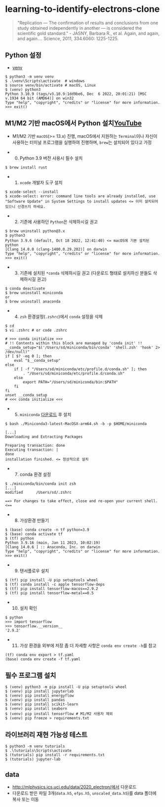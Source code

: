 # learning-to-identify-electrons-clone

> "Replication — The confirmation of results and conclusions from one study obtained independently in another — is considered the scientific gold standard." - JASNY, Barbara R., et al. Again, and again, and again…. Science, 2011, 334.6060: 1225-1225.

## Python 설정

* [venv](https://docs.python.org/3.10/library/venv.html)

```
$ python3 -m venv venv
$ .\venv\Scripts\activate  # windows
$ source venv/bin/activate # macOS, Linux
$ (venv) python3
Python 3.10.9 (tags/v3.10.9:1dd9be6, Dec  6 2022, 20:01:21) [MSC v.1934 64 bit (AMD64)] on win32
Type "help", "copyright", "credits" or "license" for more information.
>>> exit()
```

## M1/M2 기반 macOS에서 Python 설치[YouTube](https://www.youtube.com/watch?v=iqUEutQKd04)
- M1/M2 기반 `macOS`(>= 13.x) 진행, macOS에서 지원하는 `Terminal`이나 자신이 사용하는 터미널 프로그램을 실행하여 진행하며, `brew`는 설치되어 있다고 가정

- 0. Python 3.9 버전 사용시 필수 설치
```
$ brew install rust
```

- 1. `xcode` 개발자 도구 설치  
```
$ xcode-select --install
$ xcode-select: error: command line tools are already installed, use "Software Update" in System Settings to install updates <= 이미 설치되어 있으니 신경쓰지 마세요.
```

- 2. 기존에 사용하던 `Python`은 삭제하시길 권고
```
$ brew uninstall python@3.x
$ python3 
Python 3.9.6 (default, Oct 18 2022, 12:41:40) <= macOS에 기본 설치된 python
[Clang 14.0.0 (clang-1400.0.29.202)] on darwin
Type "help", "copyright", "credits" or "license" for more information.
>>> exit()
```

- 3. 기존에 설치된 `*conda` 삭제하시길 권고
(다운로드 형태로 설치하신 분들도 삭제하시길 권고)
```
$ conda deactivate
$ brew uninstall miniconda
or
$ brew uninstall anaconda
```

- 4. `zsh` 환경설정(`.zshrc`)에서 `conda` 설정을 삭제
```
$ cd
$ vi .zshrc # or code .zshrc

# >>> conda initialize >>>
# !! Contents within this block are managed by 'conda init' !!
__conda_setup="$('/Users/sd/miniconda/bin/conda' 'shell.zsh' 'hook' 2> /dev/null)"
if [ $? -eq 0 ]; then
    eval "$__conda_setup"
else
    if [ -f "/Users/sd/miniconda/etc/profile.d/conda.sh" ]; then
        . "/Users/sd/miniconda/etc/profile.d/conda.sh"
    else
        export PATH="/Users/sd/miniconda/bin:$PATH"
    fi
fi
unset __conda_setup
# <<< conda initialize <<<
```

- 5. `miniconda` [다운로드](https://repo.anaconda.com/miniconda/Miniconda3-latest-MacOSX-arm64.sh) 후 설치
```
$ bash ./Miniconda3-latest-MacOSX-arm64.sh -b -p $HOME/miniconda

[...]
Downloading and Extracting Packages

Preparing transaction: done
Executing transaction: |
done
installation finished. <= 정상적으로 설치
```

- 7. conda 환경 설정
```
$ ./miniconda/bin/conda init zsh
[...]
modified      /Users/sd/.zshrc

==> For changes to take effect, close and re-open your current shell. <==
```

- 8. 가상환경 만들기
```
$ (base) conda create -n tf python=3.9
$ (base) conda activate tf
$ (tf) python
Python 3.9.16 (main, Jan 11 2023, 10:02:19)
[Clang 14.0.6 ] :: Anaconda, Inc. on darwin
Type "help", "copyright", "credits" or "license" for more information.
>>> exit()
```

- 9. 텐서플로우 설치
```
$ (tf) pip install -U pip setuptools wheel
$ (tf) conda install -c apple tensorflow-deps
$ (tf) pip install tensorflow-macos==2.9.2
$ (tf) pip install tensorflow-metal==0.5
```

- 10. 설치 확인
```
$ python
>>> import tensorflow
>>> tensorflow.__version__
'2.9.2'
```

- 11. 가상 환경을 외부에 저장
좀 더 자세항 사항은 `conda env create -h`를 참고
```
(tf) conda env export > tf.yaml
(base) conda env create -f tf.yaml
```

## 필수 프로그램 설치

```
$ (venv) python3 -m pip install -U pip setuptools wheel
$ (venv) pip install jupyterlab
$ (venv) pip install energyflow
$ (venv) pip install pandas
$ (venv) pip install scikit-learn
$ (venv) pip install seaborn
$ (venv) pip install tensorflow # M1/M2 사용자 제외
$ (venv) pip freeze > requirements.txt
```

## 라이브러리 재현 가능성 테스트

```
$ python3 -m venv tutorials
$ .\tutorials\Scripts\activate
$ (tutorials) pip install -r requirements.txt
$ (tutorials) jupyter-lab
```

## data

* http://mlphysics.ics.uci.edu/data/2020_electron/에서 다운로드
* 다운로드 받은 파일 3개(`data.h5`, `efps.h5`, `unscaled_data.h5`)를 data 폴더에 복사 또는 이동

